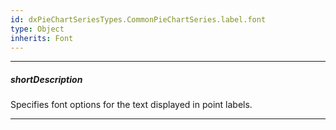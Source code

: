 ```yaml
---
id: dxPieChartSeriesTypes.CommonPieChartSeries.label.font
type: Object
inherits: Font
---
```

---
##### shortDescription
Specifies font options for the text displayed in point labels.

---

